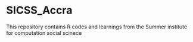 # SICSS_Accra
 This repository contains R codes and learnings from the Summer institute for computation social scinece
